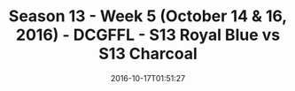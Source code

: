 ---
title: Season 13 - Week 5 (October 14 & 16, 2016) - DCGFFL - S13 Royal Blue vs S13
  Charcoal
teams-score:
- team: _teams/s13-royal-blue.md
  score:
- team: _teams/s13-charcoal.md
  score: 26
mvp: A. Reust (Royal); C. Morse (Charcoal)
game-ball: R. LeCounte (Royal); M. Weir (Charcoal)
sportsperson: ''
season: 13
week: 5
date: '2016-10-17T01:51:27'
pageid: season-13-week-5-october-14-16-2016-4827-vs-4813
---